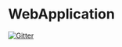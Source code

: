 # WebApplication

[![Gitter](https://badges.gitter.im/YamadaGit/WebApplication.svg)](https://gitter.im/YamadaGit/WebApplication?utm_source=badge&utm_medium=badge&utm_campaign=pr-badge&utm_content=badge)